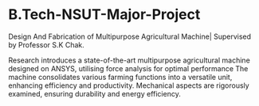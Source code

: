 # B.Tech-NSUT-Major-Project
Design And Fabrication of Multipurpose Agricultural Machine| Supervised by Professor S.K Chak.

Research introduces a state-of-the-art multipurpose agricultural machine designed on ANSYS,
utilising force analysis for optimal performance
The machine consolidates various farming functions into a versatile unit, enhancing efficiency and
productivity. Mechanical aspects are rigorously examined, ensuring durability and energy efficiency.
